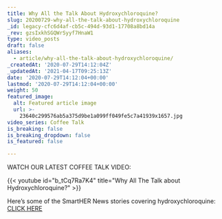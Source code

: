 ```yaml
---
title: Why All the Talk About Hydroxychloroquine?
slug: 20200729-why-all-the-talk-about-hydroxychloroquine
_id: legacy-cfc6d4af-cb5c-494d-93d1-17708a8bd14a
_rev: gzsIxkhSGQWrSyyf7HnaW1
type: video_posts
draft: false
aliases:
  - article/why-all-the-talk-about-hydroxychloroquine/
_createdAt: '2020-07-29T14:12:04Z'
_updatedAt: '2021-04-17T09:25:13Z'
date: '2020-07-29T14:12:04+00:00'
lastmod: '2020-07-29T14:12:04+00:00'
weight: 50
featured_image:
  alt: Featured article image
  url: >-
    23640c299576ab5a375d9be1a099ff049fe5c7a41939x1657.jpg
video_series: Coffee Talk
is_breaking: false
is_breaking_dropdown: false
is_featured: false

---
```

WATCH OUR LATEST COFFEE TALK VIDEO:

{{< youtube id="b_tCq7Ra7K4" title="Why All The Talk about Hydroxychloroquine?" >}}

Here’s some of the SmartHER News stories covering hydroxychloroquine: [CLICK HERE](https://smarthernews.com/?s=hydroxychloroquine)